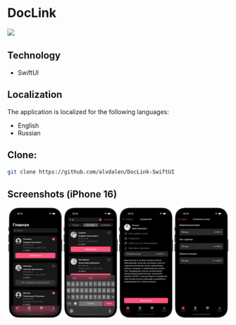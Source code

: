 # DocLink

<img src="https://img.shields.io/badge/Swift-5+-orange?logo=swift&logoColor=orange&color=orange&labelColor=white" height="35" />

## Technology
- SwiftUI
  
## Localization

The application is localized for the following languages:

- English  
- Russian 

## Clone:
   ```bash
   git clone https://github.com/alvdalen/DocLink-SwiftUI
   ```
## Screenshots (iPhone 16)
![App Cover](assets/screenshots/1.png)
